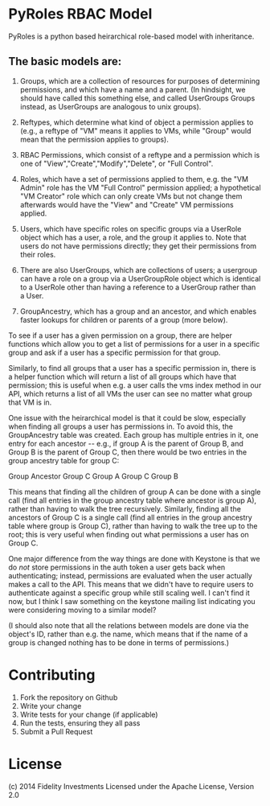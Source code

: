 # PyRoles RBAC Model

PyRoles is a python based heirarchical role-based model with inheritance.

## The basic models are:
 
1) Groups, which are a collection of resources for purposes of
determining permissions, and which have a name and a parent. (In
hindsight, we should have called this something else, and called
UserGroups Groups instead, as UserGroups are analogous to unix
groups).
 
2) Reftypes, which determine what kind of object a permission applies
to (e.g., a reftype of "VM" means it applies to VMs, while "Group"
would mean that the permission applies to groups).
 
3) RBAC Permissions, which consist of a reftype and a permission which
is one of "View","Create","Modify","Delete", or "Full Control".
 
4) Roles, which have a set of permissions applied to them, e.g. the
"VM Admin" role has the VM "Full Control" permission applied; a
hypothetical "VM Creator" role which can only create VMs but not
change them afterwards would have the "View" and "Create" VM
permissions applied.
 
5) Users, which have specific roles on specific groups via a UserRole
object which has a user, a role, and the group it applies to. Note
that users do not have permissions directly; they get their
permissions from their roles.
 
6) There are also UserGroups, which are collections of users; a
usergroup can have a role on a group via a UserGroupRole object which
is identical to a UserRole other than having a reference to a
UserGroup rather than a User.
 
7) GroupAncestry, which has a group and an ancestor, and which enables
faster lookups for children or parents of a group (more below).
 
To see if a user has a given permission on a group, there are
helper functions which allow you to get a list of permissions for a
user in a specific group and ask if a user has a specific permission
for that group.
 
Similarly, to find all groups that a user has a specific permission in, there
is a helper function which will return a list of all groups which have
that permission; this is useful when e.g. a user calls the vms index
method in our API, which returns a list of all VMs the user can see no
matter what group that VM is in.
 
One issue with the heirarchical model is that it could be slow,
especially when finding all groups a user has permissions in. To avoid
this, the GroupAncestry table was created. Each group has multiple
entries in it, one entry for each ancestor -- e.g., if group A is the
parent of Group B, and Group B is the parent of Group C, then there
would be two entries in the group ancestry table for group C:
 
Group     Ancestor
Group C   Group A
Group C   Group B
 
This means that finding all the children of group A can be done with a
single call (find all entries in the group ancestry table where
ancestor is group A), rather than having to walk the tree
recursively. Similarly, finding all the ancestors of Group C is a
single call (find all entries in the group ancestry table where
group is Group C), rather than having to walk the tree up to the root;
this is very useful when finding out what permissions a user has on
Group C.
 
One major difference from the way things are done with Keystone is
that we do *not* store permissions in the auth token a user gets back
when authenticating; instead, permissions are evaluated when the user
actually makes a call to the API. This means that we didn't have to
require users to authenticate against a specific group while still
scaling well. I can't find it now, but I think I saw something on the
keystone mailing list indicating you were considering moving to a
similar model?
 
(I should also note that all the relations between models are done via
the object's ID, rather than e.g. the name, which means that if the
name of a group is changed nothing has to be done in terms of
permissions.)

# Contributing

1. Fork the repository on Github
2. Write your change
3. Write tests for your change (if applicable)
4. Run the tests, ensuring they all pass
5. Submit a Pull Request

# License

(c) 2014 Fidelity Investments
Licensed under the Apache License, Version 2.0
